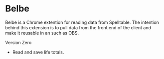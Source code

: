 # Belbe
Belbe is a Chrome extention for reading data from Spelltable.
The intention behind this extension is to pull data from the front end of the client and make it reusable in an such as OBS.

Version Zero
- Read and save life totals.
